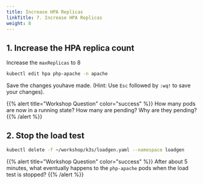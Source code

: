 ```yaml
---
title: Increase HPA Replicas
linkTitle: 7. Increase HPA Replicas
weight: 8
---
```


## 1. Increase the HPA replica count

Increase the `maxReplicas` to 8

``` bash
kubectl edit hpa php-apache -n apache
```

Save the changes youhave made. (Hint: Use `Esc` followed by `:wq!` to save your changes).

{{% alert title="Workshop Question" color="success" %}}
How many pods are now in a running state? How many are pending? Why are they pending?
{{% /alert %}}

## 2. Stop the load test

``` bash
kubectl delete -f ~/workshop/k3s/loadgen.yaml --namespace loadgen
```

{{% alert title="Workshop Question" color="success" %}}
After about 5 minutes, what eventually happens to the `php-apache` pods when the load test is stopped?
{{% /alert %}}
